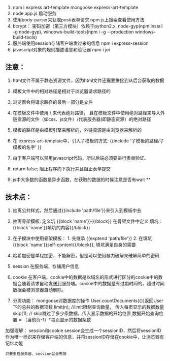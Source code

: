 1. npm i express art-template mongoose express-art-template
2. node app.js 启动服务
3. 使用body-parser来获取posti表单请求 npm.js上搜索查看使用方法
4. bcrypt： 密码加密（第三方模块）依赖于python2.x, node-gyp(npm install -g node-gyp), windows-build-tools(npm i -g --production windows-build-tools)
5. 服务端使用session存储客户端发过来的信息 npm i express-session
6. javascript对象的规则描述语言和验证器 npm i joi


## 注意： 
1. html文件不属于静态资源文件，因为html文件还需要拼接到从后台获取的数据
2. 模板文件中的相对路径是相对于浏览器请求路径的
3. 浏览器会将请求路径的最后一部分是文件

4. 在模板文件中使用 / 来代表绝对路径， 且在模板文件中使用绝对路径来导入外链资源的文件（如css、js文件）/代表服务器(即静态资源）的绝对路径
5. 模板的路径是由模板引擎来解析的，外链资源是由浏览器来解析的

6. 在 express-art-template中，引入子模板的方式: {{include '子模板的路径/子模板的名字' }}
7. 由于客户端可以禁用javascript代码，所以后端必须要进行表单验证。
8. return false; 阻止程序向下执行并且阻止表单提交
9. js中大多数的函数是异步函数，在获取的数据的时候注意是否有wait **


## 技术点：
1. 抽离公共样式，然后通过{{include 'path/file'}}来引入到模板中去
2. 抽离骨架模板: 定义坑 {{block 'name'}}{{/block}} 在骨架文件中定义
                填坑： {{block 'name'}}填坑的内容{{/block}}
3. 在子模块中使用骨架模板： 1. 先继承 {{exptend 'path/file'}}
                          2. 在填坑 {{block 'name'}}self-content{{/block}}, 填坑满足自身的需要
4. 哈希加密是单程加密，不能解密，但是可以使用暴力破解来破解简单的密码

5. session 在服务端，存储用户信息
6. cookie 在客户端，cookie中的数据是以域名的形式进行区分的cookie中的数据会随着请求自动发送到服务端。cookie中的数据是有过期时间的，超过时间数据会被浏览器自动删除。
7. 分页功能： 
    mongoose对数据库的操作
    User.countDocuments({})返回User下的总共的数据项数
    limit(n); //limit限制查询数量， 传入每页显示的数据数量
    skip(1); // skip跳过了多少条数据，传入显示数据的开始位置
    数据开始查询位置 = （当前页-1）*每页显示的数据条数



加强理解： session和cookie
        session会生成一个sessionID，然后将sessionID作为唯一标识来存储客户端的信息，并将sessionID存储在cookie中，让浏览器有记忆功能
    
    只要重启服务器，session就会失效

    


